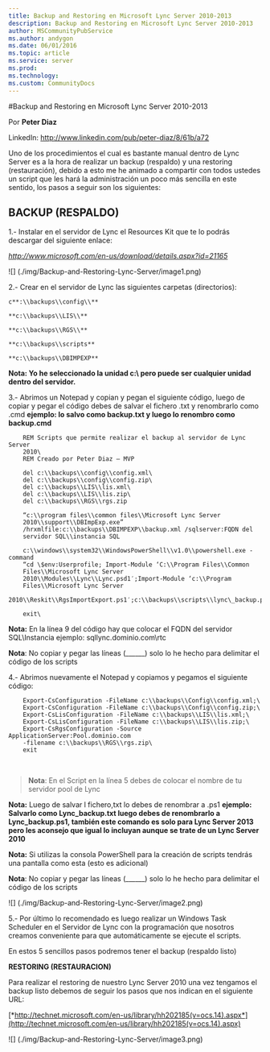 ```yaml
---
title: Backup and Restoring en Microsoft Lync Server 2010-2013
description: Backup and Restoring en Microsoft Lync Server 2010-2013
author: MSCommunityPubService
ms.author: andygon
ms.date: 06/01/2016
ms.topic: article
ms.service: server
ms.prod: 
ms.technology:
ms.custom: CommunityDocs
---
```


#Backup and Restoring en Microsoft Lync Server 2010-2013

Por **Peter Diaz**

LinkedIn: <http://www.linkedin.com/pub/peter-diaz/8/61b/a72>



Uno de los procedimientos el cual es bastante manual dentro de Lync
Server es a la hora de realizar un backup (respaldo) y una restoring
(restauración), debido a esto me he animado a compartir con todos
ustedes un script que les hará la administración un poco más sencilla en
este sentido, los pasos a seguir son los siguientes:

BACKUP (RESPALDO)
-----------------

1.- Instalar en el servidor de Lync el Resources Kit que te lo podrás
descargar del siguiente enlace:

*http://www.microsoft.com/en-us/download/details.aspx?id=21165*


![] (./img/Backup-and-Restoring-Lync-Server/image1.png)

2.- Crear en el servidor de Lync las siguientes carpetas (directorios):

    c**:\\backups\\config\\**

    **c:\\backups\\LIS\\**

    **c:\\backups\\RGS\\**

    **c:\\backups\\scripts**

    **c:\\backups\\DBIMPEXP**

**Nota: Yo he seleccionado la unidad c:\\ pero puede ser cualquier
unidad dentro del servidor.**

3.- Abrimos un Notepad y copian y pegan el siguiente código, luego de
copiar y pegar el código debes de salvar el fichero .txt y renombrarlo
como .cmd **ejemplo: lo salvo como backup.txt y luego lo renombro como
backup.cmd**

```
    REM Scripts que permite realizar el backup al servidor de Lync Server
    2010\
    REM Creado por Peter Diaz – MVP

    del c:\\backups\\config\\config.xml\
    del c:\\backups\\config\\config.zip\
    del c:\\backups\\LIS\\lis.xml\
    del c:\\backups\\LIS\\lis.zip\
    del c:\\backups\\RGS\\rgs.zip

    “c:\\program files\\common files\\Microsoft Lync Server
    2010\\support\\DBImpExp.exe”
    /hrxmlfile:c:\\backups\\DBIMPEXP\\backup.xml /sqlserver:FQDN del
    servidor SQL\\instancia SQL

    c:\\windows\\system32\\WindowsPowerShell\\v1.0\\powershell.exe -command
    “cd \$env:Userprofile; Import-Module ‘C:\\Program Files\\Common
    Files\\Microsoft Lync Server
    2010\\Modules\\Lync\\Lync.psd1′;Import-Module ‘c:\\Program
    Files\\Microsoft Lync Server
    2010\\Reskit\\RgsImportExport.ps1′;c:\\backups\\scripts\\lync\_backup.ps1

    exit\
```

**Nota:** En la línea 9 del código hay que colocar el FQDN del servidor
SQL\\Instancia ejemplo: sqllync.dominio.com\\rtc

**Nota**: No copiar y pegar las líneas (\_\_\_\_\_\_) solo lo he hecho
para delimitar el código de los scripts

4.- Abrimos nuevamente el Notepad y copiamos y pegamos el siguiente
código:

```
    Export-CsConfiguration -FileName c:\\backups\\Config\\config.xml;\
    Export-CsConfiguration -FileName c:\\backups\\Config\\config.zip;\
    Export-CsLisConfiguration -FileName c:\\backups\\LIS\\lis.xml;\
    Export-CsLisConfiguration -FileName c:\\backups\\LIS\\lis.zip;\
    Export-CsRgsConfiguration -Source ApplicationServer:Pool.dominio.com 
    -filename c:\\backups\\RGS\\rgs.zip\
    exit

```
 

>**Nota**: En el Script en la línea 5 debes de colocar el nombre de tu
servidor pool de Lync

**Nota:** Luego de salvar l fichero,txt lo debes de renombrar a .ps1
**ejemplo: Salvarlo como Lync\_backup.txt luego debes de renombrarlo a
Lync\_backup.ps1, también este comando es solo para Lync Server 2013
pero les aconsejo que igual lo incluyan aunque se trate de un Lync
Server 2010**

**Nota:** Si utilizas la consola PowerShell para la creación de scripts
tendrás una pantalla como esta (esto es adicional)

**Nota**: No copiar y pegar las líneas (\_\_\_\_\_\_) solo lo he hecho
para delimitar el código de los scripts


![] (./img/Backup-and-Restoring-Lync-Server/image2.png)

5.- Por último lo recomendado es luego realizar un Windows Task
Scheduler en el Servidor de Lync con la programación que nosotros
creamos conveniente para que automáticamente se ejecute el scripts.

En estos 5 sencillos pasos podremos tener el backup (respaldo listo)

**RESTORING (RESTAURACION)**

Para realizar el restoring de nuestro Lync Server 2010 una vez tengamos
el backup listo debemos de seguir los pasos que nos indican en el
siguiente URL:

[*http://technet.microsoft.com/en-us/library/hh202185(v=ocs.14).aspx*](http://technet.microsoft.com/en-us/library/hh202185(v=ocs.14).aspx)


![] (./img/Backup-and-Restoring-Lync-Server/image3.png)





